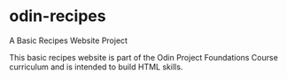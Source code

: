 # odin-recipes

A Basic Recipes Website Project

This basic recipes website is part of the Odin Project Foundations Course curriculum and is intended to build HTML skills.